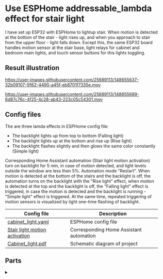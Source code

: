 # Use ESPHome addressable_lambda effect for stair light
I have set up ESP32 with ESPHome to lightup stair. When motion is detected at the bottom of the stair - light rises up, 
and when you approach to stair from the upper floor - light falls down.
Except this, the same ESP32 board handles motion sensor at the stair base, light relays for cabinet and bedroom main lights, and touch sensor buttons for 
this lights toggling.

## Result illustration

https://user-images.githubusercontent.com/25689113/148655637-32b09107-9162-4490-a45f-eb8701f7335e.mov

https://user-images.githubusercontent.com/25689113/148655689-6d87c76c-4f25-4c28-ab43-223c05c54301.mov

## Config files

The are three lamda effects in ESPHome config file:
 - The backlight lights up from top to bottom (Falling light)
 - The backlight lights up at the bottom and rise up (Rise light)
 - The backlight flashes slightly and then glows the same color constantly (Simple light)

Corresponding Home Assistant automation (Stair light motion activation) turn on backlight for 5 min, in case of motion detected, and light levels outside the window are less then 5%. Automation mode "Restart". When motion is detected at the bottom of the stairs and the backlight is off, the automation turns on the backlight with the "Rise light" effect, when motion is detected at the top and the backlight is off, the "Falling light" effect is triggered, in case the motion is detected and the backlight is running - "Simple light" effect is triggered. At the same time, repeated triggering of motion sensors is visualized by light one-time flashing of backlight.

Config file            |  Description
-------------------------|-------------------------
[cabinet_light.yaml](https://github.com/AndreiRadchenko/ESPHome/blob/main/addressable_lambda/cabinet-light.yaml) | ESPHome config file           
[Stair light motion activation](https://github.com/AndreiRadchenko/ESPHome/blob/main/addressable_lambda/automation.yaml)  |  Corresponding Home Assistant automation
[Cabinet_light.pdf](https://github.com/AndreiRadchenko/ESPHome/blob/main/addressable_lambda/Cabinet_light.pdf) | Schematic diagram of project 

## Parts
<details><summary> </summary>

ESP32 board pinout, and other parts of project.

Parts           |  Description
-------------------------|-------------------------
![](https://user-images.githubusercontent.com/25689113/148658704-cd28fc58-16d5-4422-8831-bf5fc5abab7b.png) | ESP32 dev board pinout
![](https://user-images.githubusercontent.com/25689113/148826076-460cdcab-3112-4e65-b259-8a7a57372665.jpg) |  [Level converter](https://aliexpress.ru/item/4000039891923.html?gclid=CjwKCAiAz--OBhBIEiwAG1rIOt__LgE36QTgDeKzNgaGONAvyxLjPSalt-yexpLlaA8PR2bWy9AKTRoCyQIQAvD_BwE&sku_id=10000000088879366) 
![](https://user-images.githubusercontent.com/25689113/148741979-414e8d72-1d6c-4208-8d25-7135871d9eea.jpg) |  [WS2812B Individually Addressable LED Strip Light](https://smartlight.me/adressable-led-strips/adressable-led-strip-ws2812b-60led)
![](https://user-images.githubusercontent.com/25689113/148736478-b5593292-0e4d-4a8c-9f08-a343146ac247.jpg)  |  HC-SR501 motion sensor
![](https://user-images.githubusercontent.com/25689113/148739631-f663c8cd-52f4-4e50-a663-18b300b02349.jpg) |  [Sonoff motion (PIR) Sonoff SNZB-03](https://smartlight.me/smart-home-devices/zigbee-devices/pir_sensor_sonoff_snzb-03)

</details>

